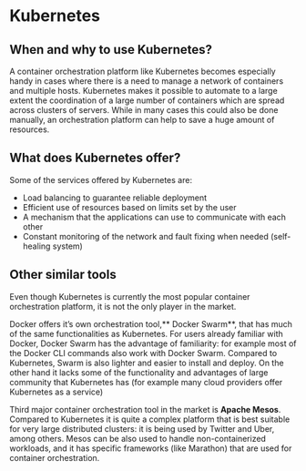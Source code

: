# Kubernetes

## When and why to use Kubernetes?

A container orchestration platform like Kubernetes becomes especially handy in cases where there is a need 
to manage a network of containers and multiple hosts. Kubernetes makes it possible to automate to a large 
extent the coordination of a large number of containers which are spread across clusters of servers. 
While in many cases this could also be done manually, an orchestration platform can help to save a huge 
amount of resources.

## What does  Kubernetes offer?

Some of the services offered by Kubernetes are:
* Load balancing to guarantee reliable deployment
* Efficient use of resources based on limits set by the user
* A mechanism that the applications can use to communicate with each other
* Constant monitoring of the network and fault fixing when needed (self-healing system)

## Other similar tools

Even though Kubernetes is currently the most popular container orchestration platform, it is not the only 
player in the market. 

Docker offers it’s own orchestration tool,** Docker Swarm**, that has much of the same functionalities as Kubernetes. 
For users already familiar with Docker, Docker Swarm has the advantage of familiarity: for example most of the Docker 
CLI commands also work with Docker Swarm. Compared to Kubernetes, Swarm is also lighter and easier to install and deploy. 
On the other hand it lacks some of the functionality and advantages of large community that Kubernetes has (for example 
many cloud providers offer Kubernetes as a service)

Third major container orchestration tool in the market is **Apache Mesos**. Compared to Kubernetes it is quite a complex 
platform that is best suitable for very large distributed clusters: it is being used by Twitter and Uber, among others. 
Mesos can be also used to handle non-containerized workloads, and it has specific frameworks (like Marathon) that are used 
for container orchestration.
